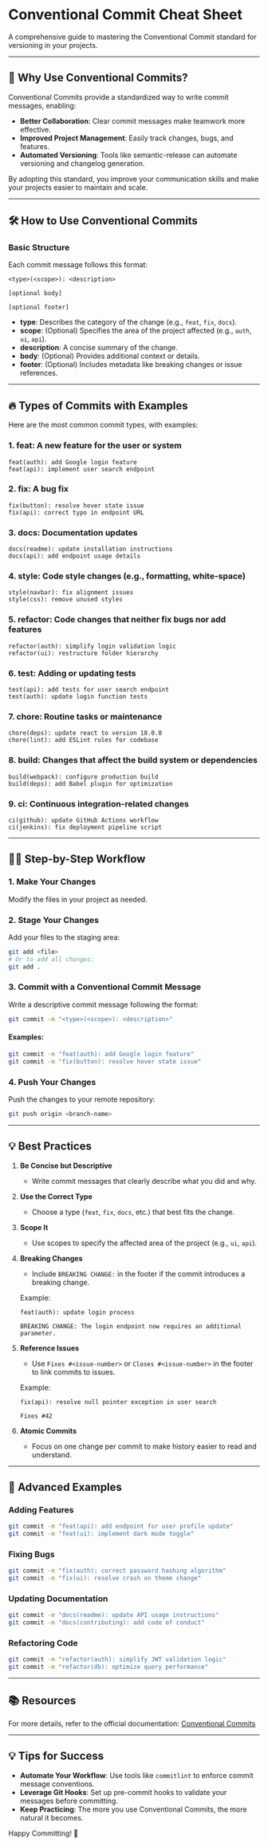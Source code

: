 # Conventional Commit Cheat Sheet

A comprehensive guide to mastering the Conventional Commit standard for versioning in your projects.

---
## 🚀 Why Use Conventional Commits?

Conventional Commits provide a standardized way to write commit messages, enabling:

- **Better Collaboration**: Clear commit messages make teamwork more effective.
- **Improved Project Management**: Easily track changes, bugs, and features.
- **Automated Versioning**: Tools like semantic-release can automate versioning and changelog generation.

By adopting this standard, you improve your communication skills and make your projects easier to maintain and scale.

---
## 🛠️ How to Use Conventional Commits

### Basic Structure

Each commit message follows this format:

```
<type>(<scope>): <description>

[optional body]

[optional footer]
```

- **type**: Describes the category of the change (e.g., `feat`, `fix`, `docs`).
- **scope**: (Optional) Specifies the area of the project affected (e.g., `auth`, `ui`, `api`).
- **description**: A concise summary of the change.
- **body**: (Optional) Provides additional context or details.
- **footer**: (Optional) Includes metadata like breaking changes or issue references.

---

## 🔥 Types of Commits with Examples

Here are the most common commit types, with examples:

### 1. **feat**: A new feature for the user or system
```
feat(auth): add Google login feature
feat(api): implement user search endpoint
```

### 2. **fix**: A bug fix
```
fix(button): resolve hover state issue
fix(api): correct typo in endpoint URL
```

### 3. **docs**: Documentation updates
```
docs(readme): update installation instructions
docs(api): add endpoint usage details
```

### 4. **style**: Code style changes (e.g., formatting, white-space)
```
style(navbar): fix alignment issues
style(css): remove unused styles
```

### 5. **refactor**: Code changes that neither fix bugs nor add features
```
refactor(auth): simplify login validation logic
refactor(ui): restructure folder hierarchy
```

### 6. **test**: Adding or updating tests
```
test(api): add tests for user search endpoint
test(auth): update login function tests
```

### 7. **chore**: Routine tasks or maintenance
```
chore(deps): update react to version 18.0.0
chore(lint): add ESLint rules for codebase
```

### 8. **build**: Changes that affect the build system or dependencies
```
build(webpack): configure production build
build(deps): add Babel plugin for optimization
```

### 9. **ci**: Continuous integration-related changes
```
ci(github): update GitHub Actions workflow
ci(jenkins): fix deployment pipeline script
```

---

## 🧑‍💻 Step-by-Step Workflow

### 1. **Make Your Changes**
Modify the files in your project as needed.

### 2. **Stage Your Changes**
Add your files to the staging area:

```bash
git add <file>
# Or to add all changes:
git add .
```

### 3. **Commit with a Conventional Commit Message**

Write a descriptive commit message following the format:

```bash
git commit -m "<type>(<scope>): <description>"
```

#### Examples:
```bash
git commit -m "feat(auth): add Google login feature"
git commit -m "fix(button): resolve hover state issue"
```

### 4. **Push Your Changes**
Push the changes to your remote repository:

```bash
git push origin <branch-name>
```

---

## 💡 Best Practices

1. **Be Concise but Descriptive**
   - Write commit messages that clearly describe what you did and why.

2. **Use the Correct Type**
   - Choose a type (`feat`, `fix`, `docs`, etc.) that best fits the change.

3. **Scope It**
   - Use scopes to specify the affected area of the project (e.g., `ui`, `api`).

4. **Breaking Changes**
   - Include `BREAKING CHANGE:` in the footer if the commit introduces a breaking change.

   Example:
   ```
   feat(auth): update login process

   BREAKING CHANGE: The login endpoint now requires an additional parameter.
   ```

5. **Reference Issues**
   - Use `Fixes #<issue-number>` or `Closes #<issue-number>` in the footer to link commits to issues.

   Example:
   ```
   fix(api): resolve null pointer exception in user search

   Fixes #42
   ```

6. **Atomic Commits**
   - Focus on one change per commit to make history easier to read and understand.

---

## 📘 Advanced Examples

### Adding Features
```bash
git commit -m "feat(api): add endpoint for user profile update"
git commit -m "feat(ui): implement dark mode toggle"
```

### Fixing Bugs
```bash
git commit -m "fix(auth): correct password hashing algorithm"
git commit -m "fix(ui): resolve crash on theme change"
```

### Updating Documentation
```bash
git commit -m "docs(readme): update API usage instructions"
git commit -m "docs(contributing): add code of conduct"
```

### Refactoring Code
```bash
git commit -m "refactor(auth): simplify JWT validation logic"
git commit -m "refactor(db): optimize query performance"
```

---

## 📚 Resources

For more details, refer to the official documentation: [Conventional Commits](https://www.conventionalcommits.org/en/v1.0.0/)

---

## 💡 Tips for Success

- **Automate Your Workflow**: Use tools like `commitlint` to enforce commit message conventions.
- **Leverage Git Hooks**: Set up pre-commit hooks to validate your messages before committing.
- **Keep Practicing**: The more you use Conventional Commits, the more natural it becomes.

Happy Committing! 🎉

